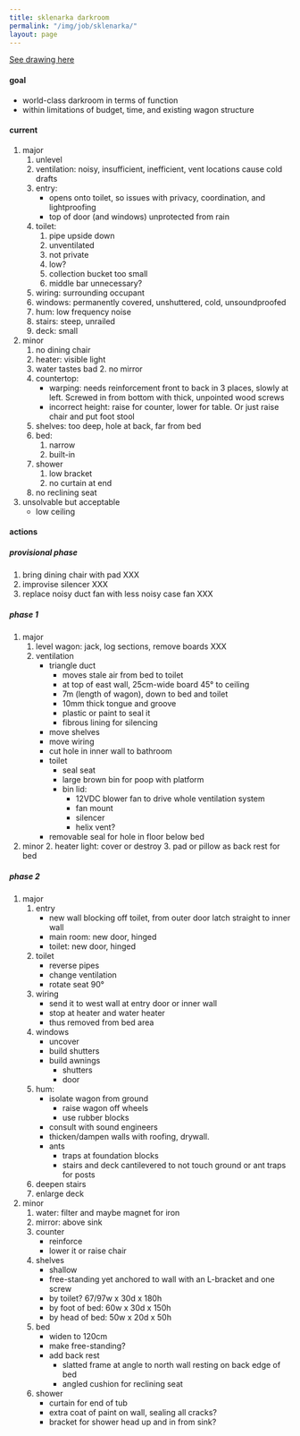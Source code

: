 ```yaml
---
title: sklenarka darkroom
permalink: "/img/job/sklenarka/"
layout: page
---
```


[See drawing here](/img/job/sklenarka.png)

#### goal

- world-class darkroom in terms of function
- within limitations of budget, time, and existing wagon structure

#### current

1. major
    1. unlevel
    2. ventilation: noisy, insufficient, inefficient, vent locations cause cold drafts
    3. entry: 
        - opens onto toilet, so issues with privacy, coordination, and lightproofing
        - top of door (and windows) unprotected from rain
	 4. toilet: 
        1. pipe upside down
        2. unventilated
        3. not private
        4. low?
        5. collection bucket too small
        6. middle bar unnecessary?
    5. wiring: surrounding occupant
    6. windows: permanently covered, unshuttered, cold, unsoundproofed
    7. hum: low frequency noise 
    8. stairs: steep, unrailed
    9. deck: small
2. minor
    1. no dining chair
    2. heater: visible light
    3. water tastes bad
        2. no mirror
    4. countertop: 
        - warping: needs reinforcement front to back in 3 places, slowly at left. Screwed in from bottom with thick, unpointed wood screws
        - incorrect height: raise for counter, lower for table. Or just raise chair and put foot stool
    5. shelves: too deep, hole at back, far from bed
    6. bed: 
        1. narrow
        2. built-in
    7. shower
        1. low bracket
        2. no curtain at end
    8. no reclining seat
3. unsolvable but acceptable
    - low ceiling 

#### actions

##### provisional phase

1. bring dining chair with pad XXX
2. improvise silencer XXX
3. replace noisy duct fan with less noisy case fan XXX

##### phase 1

1. major
    1. level wagon: jack, log sections, remove boards XXX
    2. ventilation
        - triangle duct
            - moves stale air from bed to toilet 
            - at top of east wall, 25cm-wide board 45° to ceiling
            - 7m (length of wagon), down to bed and toilet
            - 10mm thick tongue and groove
            - plastic or paint to seal it
            - fibrous lining for silencing
        - move shelves
        - move wiring
        - cut hole in inner wall to bathroom
        - toilet
            - seal seat 
            - large brown bin for poop with platform
            - bin lid:
                - 12VDC blower fan to drive whole ventilation system
                - fan mount
                - silencer
                - helix vent?
        - removable seal for hole in floor below bed
2. minor
    2. heater light: cover or destroy
    3. pad or pillow as back rest for bed

##### phase 2 

1. major
    1. entry
        - new wall blocking off toilet, from outer door latch straight to inner wall
        - main room: new door, hinged
        - toilet: new door, hinged
    2. toilet
        - reverse pipes
        - change ventilation
        - rotate seat 90°
    3. wiring
        - send it to west wall at entry door or inner wall
        - stop at heater and water heater
        - thus removed from bed area
    4. windows 
        - uncover
        - build shutters
        - build awnings
            - shutters 
            - door
    5. hum:
        - isolate wagon from ground
            - raise wagon off wheels
            - use rubber blocks 
        - consult with sound engineers
        - thicken/dampen walls with roofing, drywall.
        - ants
            - traps at foundation blocks
            - stairs and deck cantilevered to not touch ground or ant traps for posts
    6. deepen stairs
    7. enlarge deck
2. minor
    1. water: filter and maybe magnet for iron
    2. mirror: above sink
    3. counter
        - reinforce
        - lower it or raise chair
    4. shelves
        - shallow
        - free-standing yet anchored to wall with an L-bracket and one screw
        - by toilet? 67/97w x 30d x 180h 
        - by foot of bed: 60w x 30d x 150h
        - by head of bed: 50w x 20d x 50h
    5. bed
        - widen to 120cm
        - make free-standing?
        - add back rest 
            - slatted frame at angle to north wall resting on back edge of bed
            - angled cushion for reclining seat
    6. shower
        - curtain for end of tub 
        - extra coat of paint on wall, sealing all cracks?
        - bracket for shower head up and in from sink?

